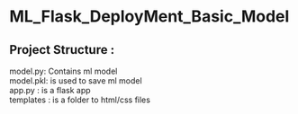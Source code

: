 # ML_Flask_DeployMent_Basic_Model

## Project Structure :

model.py: Contains ml model<br>
model.pkl: is used to save ml model <br>
app.py : is a flask app <br>
templates : is a folder to html/css files <br>
  
